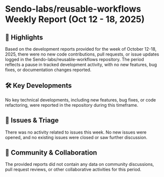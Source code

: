 # Sendo-labs/reusable-workflows Weekly Report (Oct 12 - 18, 2025)

## 🚀 Highlights
Based on the development reports provided for the week of October 12-18, 2025, there were no new code contributions, pull requests, or issue updates logged in the Sendo-labs/reusable-workflows repository. The period reflects a pause in tracked development activity, with no new features, bug fixes, or documentation changes reported.

## 🛠️ Key Developments
No key technical developments, including new features, bug fixes, or code refactoring, were reported in the repository during this timeframe.

## 🐛 Issues & Triage
There was no activity related to issues this week. No new issues were opened, and no existing issues were closed or saw further discussion.

## 💬 Community & Collaboration
The provided reports did not contain any data on community discussions, pull request reviews, or other collaborative activities for this period.
